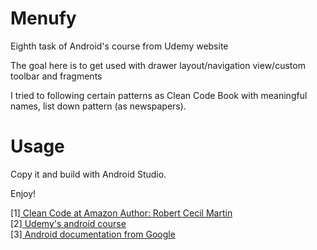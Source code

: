 Menufy
==============

Eighth task of Android's course from Udemy website

The goal here is to get used with drawer layout/navigation view/custom toolbar and fragments 

I tried to following certain patterns as Clean Code Book with meaningful names, list down pattern (as newspapers).
 
# Usage

Copy it and build with Android Studio. 

Enjoy!

[1]<a href="https://www.amazon.com/Clean-Code-Handbook-Software-Craftsmanship/dp/0132350882" target="_blank"> 
    Clean Code at Amazon 
    </a>
    <a href="https://en.wikipedia.org/wiki/Robert_Cecil_Martin" target="_blank">
    Author: Robert Cecil Martin
    </a>
    <br/>
[2]<a href="https://www.udemy.com/programacion-de-android-desde-cero/" target="_blank"> 
    Udemy's android course 
    </a>
    <br/>
[3]<a href="https://developer.android.com" target="_blank"> 
   Android documentation from Google
   </a>
   <br/>